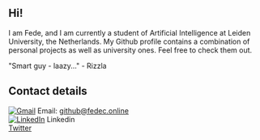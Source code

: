 ## Hi!

I am Fede, and I am currently a student of Artificial Intelligence at Leiden University, the Netherlands. My Github profile contains a combination of personal projects as well as university ones. Feel free to check them out.

"Smart guy - laazy..." - Rizzla

## Contact details
[![Gmail][1]][1.1] Email: github@fedec.online
<br />
[![LinkedIn][2]][2.1] Linkedin
<br />
[Twitter](https://twitter.com/fedecuci_)
<!-- links to social media icons -->

[1]: https://i.imgur.com/Oy5eMls.png (gmail icon)
[2]: https://i.imgur.com/8SInFes.png (linkedin icon)
[3]: https://i.imgur.com/mqGwB1p.png (stackoverflow icon)


<!-- links to your social media accounts -->

[1.1]: mailto:github@fedec.online
[2.1]: https://www.linkedin.com/in/fedecuci/
[3.1]: https://stackoverflow.com/users/8776965/fedecuci
